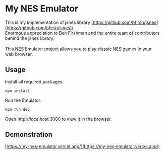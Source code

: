 # My NES Emulator

This is my implementation of jsnes library [https://github.com/bfirsh/jsnes](https://github.com/bfirsh/jsnes)\
\
Enormous appreciation to Ben Firshman and the entire team of contributors behind the jsnes library.\
\
This NES Emulator project allows you to play classic NES games in your web browser.

## Usage

Install all required packages:

```bash
npm install
```

Run the Emulator:

```bash
npm run dev
```

Open http://localhost:3000 to view it in the browser.

## Demonstration

[https://my-nes-emulator.vercel.app/](https://my-nes-emulator.vercel.app/)
